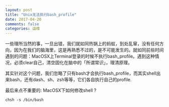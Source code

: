```yaml
---
layout: post
title: "Unix无法执行bash_profile"
date: 2017-04-20
comments: false
categories: 运维
---
```


一些理所当然的事，一旦出错，我们就如同热锅上的蚂蚁，到处乱窜，没有任何方向，因为在我们的脑海里，这是再熟悉不过的，是不可能发生的。就如同前些时间遇到的问题：MacOSX上Terminal登录的时候不执行bash_profile。遇到这种情况，必须clear自己，清空固化在脑中的「所谓常识」，理清原理。


其实针对这个问题，我们忽略了只有bash才会执行bash_profile，而其实shell出来bash，还有dash、sh、zsh等等，它们各自执行自己的profile.

最后来点不重要的: MacOSX下如何修改shell ?

```
chsh -s /bin/bash
```
